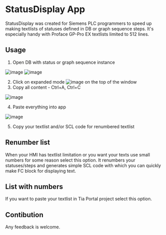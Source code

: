 # StatusDisplay App

StatusDisplay was created for Siemens PLC programmers to speed up making textlists of statuses defined in DB or graph sequence steps. It's especially handy with Proface GP-Pro EX textlists limited to 512 lines.

## Usage

1. Open DB with status or graph sequence instance

![image](https://github.com/miloszzzz/statusDisplay/assets/79056094/02641e2b-f3c6-4d17-aa00-22c1ffab5020)
![image](https://github.com/miloszzzz/statusDisplay/assets/79056094/40e4e66d-d40e-4b43-b9eb-b893a03bedea)

2. Click on expanded mode ![image](https://github.com/miloszzzz/statusDisplay/assets/79056094/28f58eeb-0b17-468c-a9d3-df77a66ffece) on the top of the window
3. Copy all content - Ctrl+A, Ctrl+C  

![image](https://github.com/miloszzzz/statusDisplay/assets/79056094/f70b4564-56b3-430b-8135-00af1c0c2a8a)

4. Paste everything into app

![image](https://github.com/miloszzzz/statusDisplay/assets/79056094/0f21d31e-f339-4ffa-ba32-d74be6bc098f)

5. Copy your textlist and/or SCL code for renumbered textlist

## Renumber list

When your HMI has textlist limitation or you want your texts use small numbers for some reason select this option. It renumbers your statuses/steps and generates simple SCL code with which you can quickly make FC block for displaying text.

## List with numbers

If you want to paste your textlist in Tia Portal project select this option.

## Contibution

Any feedback is welcome.
